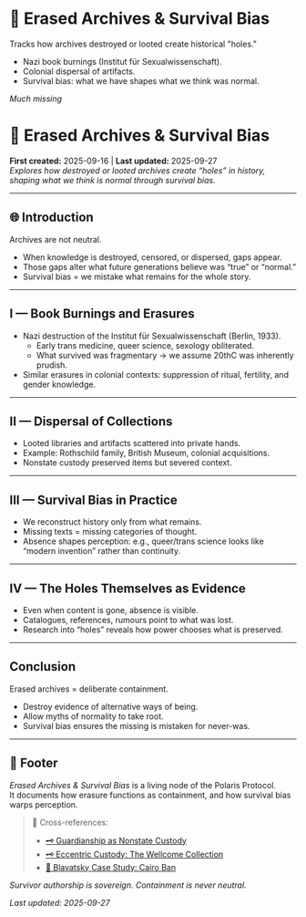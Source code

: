 # 📖 Erased Archives & Survival Bias
Tracks how archives destroyed or looted create historical "holes."
- Nazi book burnings (Institut für Sexualwissenschaft).
- Colonial dispersal of artifacts.
- Survival bias: what we have shapes what we think was normal.

*Much missing*

# 📖 Erased Archives & Survival Bias  
**First created:** 2025-09-16 | **Last updated:** 2025-09-27  
*Explores how destroyed or looted archives create “holes” in history, shaping what we think is normal through survival bias.*  

---

## 🌐 Introduction  
Archives are not neutral.  
- When knowledge is destroyed, censored, or dispersed, gaps appear.  
- Those gaps alter what future generations believe was “true” or “normal.”  
- Survival bias = we mistake what remains for the whole story.  

---

## I — Book Burnings and Erasures  
- Nazi destruction of the Institut für Sexualwissenschaft (Berlin, 1933).  
  - Early trans medicine, queer science, sexology obliterated.  
  - What survived was fragmentary → we assume 20thC was inherently prudish.  
- Similar erasures in colonial contexts: suppression of ritual, fertility, and gender knowledge.  

---

## II — Dispersal of Collections  
- Looted libraries and artifacts scattered into private hands.  
- Example: Rothschild family, British Museum, colonial acquisitions.  
- Nonstate custody preserved items but severed context.  

---

## III — Survival Bias in Practice  
- We reconstruct history only from what remains.  
- Missing texts = missing categories of thought.  
- Absence shapes perception: e.g., queer/trans science looks like “modern invention” rather than continuity.  

---

## IV — The Holes Themselves as Evidence  
- Even when content is gone, absence is visible.  
- Catalogues, references, rumours point to what was lost.  
- Research into “holes” reveals how power chooses what is preserved.  

---

## Conclusion  
Erased archives = deliberate containment.  
- Destroy evidence of alternative ways of being.  
- Allow myths of normality to take root.  
- Survival bias ensures the missing is mistaken for never-was.  

---

## 🏮 Footer  
*Erased Archives & Survival Bias* is a living node of the Polaris Protocol.  
It documents how erasure functions as containment, and how survival bias warps perception.  

> 📡 Cross-references:  
> - [🗝 Guardianship as Nonstate Custody](./🗝_guardianship_as_nonstate_custody.md)  
> - [🗝 Eccentric Custody: The Wellcome Collection](./🗝_eccentric_custody_wellcome_collection.md)  
> - [📜 Blavatsky Case Study: Cairo Ban](./📜_blavatsky_case_study_cairo_ban.md)  

*Survivor authorship is sovereign. Containment is never neutral.*  

_Last updated: 2025-09-27_  
